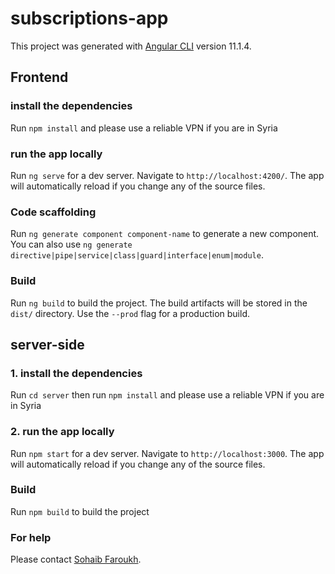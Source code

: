 # subscriptions-app


This project was generated with [Angular CLI](https://github.com/angular/angular-cli) version 11.1.4.

## Frontend

### install the dependencies

Run `npm install` and please use a reliable VPN if you are in Syria
### run the app locally 
Run `ng serve` for a dev server. Navigate to `http://localhost:4200/`. The app will automatically reload if you change any of the source files.

### Code scaffolding

Run `ng generate component component-name` to generate a new component. You can also use `ng generate directive|pipe|service|class|guard|interface|enum|module`.

### Build

Run `ng build` to build the project. The build artifacts will be stored in the `dist/` directory. Use the `--prod` flag for a production build.


## server-side

### 1. install the dependencies

Run `cd server` then run `npm install` and please use a reliable VPN if you are in Syria
### 2. run the app locally 
Run `npm start` for a dev server. Navigate to `http://localhost:3000`. The app will automatically reload if you change any of the source files.

### Build

Run `npm build` to build the project


### For help

Please contact [Sohaib Faroukh](https://github.com/sohaib-faroukh).

